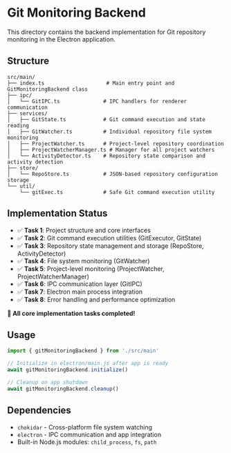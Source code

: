 # Git Monitoring Backend

This directory contains the backend implementation for Git repository monitoring in the Electron application.

## Structure

```
src/main/
├── index.ts                    # Main entry point and GitMonitoringBackend class
├── ipc/
│   └── GitIPC.ts              # IPC handlers for renderer communication
├── services/
│   ├── GitState.ts            # Git command execution and state reading
│   ├── GitWatcher.ts          # Individual repository file system monitoring
│   ├── ProjectWatcher.ts      # Project-level repository coordination
│   ├── ProjectWatcherManager.ts # Manager for all project watchers
│   └── ActivityDetector.ts    # Repository state comparison and activity detection
├── store/
│   └── RepoStore.ts           # JSON-based repository configuration storage
└── util/
    └── gitExec.ts             # Safe Git command execution utility
```

## Implementation Status

- ✅ **Task 1**: Project structure and core interfaces
- ✅ **Task 2**: Git command execution utilities (GitExecutor, GitState)
- ✅ **Task 3**: Repository state management and storage (RepoStore, ActivityDetector)
- ✅ **Task 4**: File system monitoring (GitWatcher)
- ✅ **Task 5**: Project-level monitoring (ProjectWatcher, ProjectWatcherManager)
- ✅ **Task 6**: IPC communication layer (GitIPC)
- ✅ **Task 7**: Electron main process integration
- ✅ **Task 8**: Error handling and performance optimization

**🎉 All core implementation tasks completed!**

## Usage

```typescript
import { gitMonitoringBackend } from './src/main'

// Initialize in electron/main.js after app is ready
await gitMonitoringBackend.initialize()

// Cleanup on app shutdown
await gitMonitoringBackend.cleanup()
```

## Dependencies

- `chokidar` - Cross-platform file system watching
- `electron` - IPC communication and app integration
- Built-in Node.js modules: `child_process`, `fs`, `path`